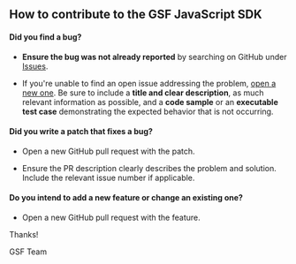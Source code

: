 ## How to contribute to the GSF JavaScript SDK

#### **Did you find a bug?**

* **Ensure the bug was not already reported** by searching on GitHub under [Issues](https://github.com/geospatial-services-framework/gsf-js-client-sdk/issues).

* If you're unable to find an open issue addressing the problem, [open a new one](https://github.com/geospatial-services-framework/gsf-js-client-sdk/issues/new). Be sure to include a **title and clear description**, as much relevant information as possible, and a **code sample** or an **executable test case** demonstrating the expected behavior that is not occurring.

#### **Did you write a patch that fixes a bug?**

* Open a new GitHub pull request with the patch.

* Ensure the PR description clearly describes the problem and solution. Include the relevant issue number if applicable.

#### **Do you intend to add a new feature or change an existing one?**

* Open a new GitHub pull request with the feature.

Thanks!

GSF Team
